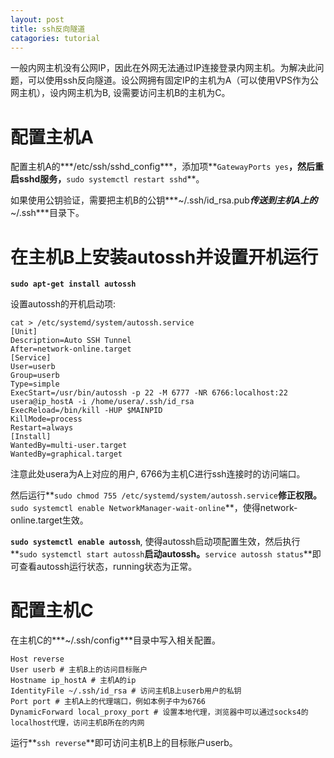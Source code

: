 ```yaml
---
layout: post
title: ssh反向隧道
catagories: tutorial
---
```


一般内网主机没有公网IP，因此在外网无法通过IP连接登录内网主机。为解决此问题，可以使用ssh反向隧道。设公网拥有固定IP的主机为A（可以使用VPS作为公网主机），设内网主机为B, 设需要访问主机B的主机为C。

# **配置主机A**

配置主机A的***/etc/ssh/sshd_config***，添加项**`GatewayPorts yes`**，然后重启sshd服务，**`sudo systemctl restart sshd`**。

如果使用公钥验证，需要把主机B的公钥***~/.ssh/id_rsa.pub***传送到主机A上的***~/.ssh***目录下。

# **在主机B上安装autossh并设置开机运行**

**`sudo apt-get install autossh`**

设置autossh的开机启动项:

```
cat > /etc/systemd/system/autossh.service
[Unit]
Description=Auto SSH Tunnel
After=network-online.target
[Service]
User=userb
Group=userb
Type=simple
ExecStart=/usr/bin/autossh -p 22 -M 6777 -NR 6766:localhost:22 usera@ip_hostA -i /home/usera/.ssh/id_rsa
ExecReload=/bin/kill -HUP $MAINPID
KillMode=process
Restart=always
[Install]
WantedBy=multi-user.target
WantedBy=graphical.target
```

注意此处usera为A上对应的用户, 6766为主机C进行ssh连接时的访问端口。

然后运行**`sudo chmod 755 /etc/systemd/system/autossh.service`**修正权限。**`sudo systemctl enable NetworkManager-wait-online`**，使得network-online.target生效。

**`sudo systemctl enable autossh`**, 使得autossh启动项配置生效，然后执行**`sudo systemctl start autossh`**启动autossh。**`service autossh status`**即可查看autossh运行状态，running状态为正常。

# **配置主机C**

在主机C的***~/.ssh/config***目录中写入相关配置。

```
Host reverse
User userb # 主机B上的访问目标账户
Hostname ip_hostA # 主机A的ip
IdentityFile ~/.ssh/id_rsa # 访问主机B上userb用户的私钥
Port port # 主机A上的代理端口，例如本例子中为6766
DynamicForward local_proxy_port # 设置本地代理，浏览器中可以通过socks4的localhost代理，访问主机B所在的内网
```

运行**`ssh reverse`**即可访问主机B上的目标账户userb。
